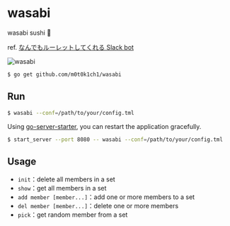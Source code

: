 # wasabi

wasabi sushi :ghost:

ref. [なんでもルーレットしてくれる Slack bot](http://m0t0k1ch1st0ry.com/blog/2015/11/23/wasabi)

![wasabi](http://m0t0k1ch1st0ry.com/my-images/entry/wasabi.png)

``` sh
$ go get github.com/m0t0k1ch1/wasabi
```

## Run

``` sh
$ wasabi --conf=/path/to/your/config.tml
```

Using [go-server-starter](https://github.com/lestrrat/go-server-starter), you can restart the application gracefully.

``` sh
$ start_server --port 8080 -- wasabi --conf=/path/to/your/config.tml
```

## Usage

* `init`：delete all members in a set
* `show`：get all members in a set
* `add member [member...]`：add one or more members to a set
* `del member [member...]`：delete one or more members
* `pick`：get random member from a set
